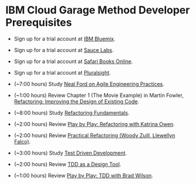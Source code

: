 # IBM Cloud Garage Method Developer Prerequisites

* Sign up for a trial account at [IBM Bluemix](https://console.ng.bluemix.net/registration/).

* Sign up for a trial account at [Sauce Labs](https://saucelabs.com/signup/trial/).

* Sign up for a trial account at [Safari Books Online](https://www.safaribooksonline.com/register/).

* Sign up for a trial account at [Pluralsight](https://billing.pluralsight.com/individual/checkout/account-details?sku=IND-M-PLUS-FT).

* (~7:00 hours) Study [Neal Ford on Agile Engineering Practices](https://www.safaribooksonline.com/library/view/neal-ford-on/9781449314439/).

* (~1:00 hours) Review Chapter 1 (The Movie Example) in Martin Fowler, [Refactoring:  Improving the Design of Existing Code](https://www.safaribooksonline.com/library/view/refactoring-improving-the/0201485672/ch01.html).

* (~8:00 hours) Study [Refactoring Fundamentals](https://app.pluralsight.com/library/courses/refactoring-fundamentals).

* (~2:00 hours) Review [Play by Play: Refactoring with Katrina Owen](https://app.pluralsight.com/library/courses/play-by-play-katrina-owen).

* (~2:00 hours) Review [Practical Refactoring (Woody Zuill, Llewellyn Falco)](https://www.youtube.com/watch?v=aWiwDdx_rdo).

* (~3:00 hours) Study [Test Driven Development](https://www.safaribooksonline.com/library/view/test-driven-development/9781491919163/).

* (~2:00 hours) Review [TDD as a Design Tool](https://app.pluralsight.com/library/courses/tdd-as-design-tool).

* (~1:00 hours) Review [Play by Play: TDD with Brad Wilson](https://app.pluralsight.com/library/courses/play-by-play-wilson-tdd).

